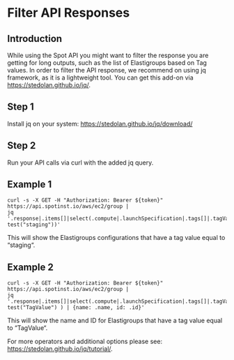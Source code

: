 # Filter API Responses

## Introduction

While using the Spot API you might want to filter the response you are getting for long outputs, such as the list of Elastigroups based on Tag values. In order to filter the API response, we recommend on using jq framework, as it is a lightweight tool. You can get this add-on via  https://stedolan.github.io/jq/.

## Step 1

Install jq on your system: https://stedolan.github.io/jq/download/

## Step 2

Run your API calls via curl with the added jq query.

## Example 1

```
curl -s -X GET -H "Authorization: Bearer ${token}"
https://api.spotinst.io/aws/ec2/group |
jq '.response|.items[]|select(.compute|.launchSpecification|.tags[]|.tagValue| test("staging"))'
```

This will show the Elastigroups configurations that have a tag value equal to  “staging“.

## Example 2

```
curl -s -X GET -H "Authorization: Bearer ${token}"
https://api.spotinst.io/aws/ec2/group |
jq '.response|.items[]|select(.compute|.launchSpecification|.tags[]|.tagValue| test("TagValue") ) | {name: .name, id: .id}'
```

This will show the name and ID for Elastigroups that have a tag value equal to “TagValue“.

For more operators and additional options please see: https://stedolan.github.io/jq/tutorial/.
